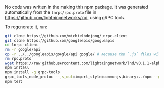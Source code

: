 
No code was written in the making this npm package.
It was generated automatically from the `lnrpc/rpc.proto` file in https://github.com/lightningnetworks/lnd, using gRPC tools.

To regenerate it, run:

```sh
git clone https://github.com/michielbdejong/lnrpc-client
git clone https://github.com/googleapis/googleapis
cd lnrpc-client
rm -r google/api
cp -r ../../googleapis/google/api google/ # because the `.js` files will be generated next to the `.proto` files
rm rpc.proto
wget https://raw.githubusercontent.com/lightningnetwork/lnd/v0.1.1-alpha/lnrpc/rpc.proto # use wget instead of git clone as long as this is just one file
npm install
npm install -g grpc-tools
grpc_tools_node_protoc --js_out=import_style=commonjs,binary:../npm --grpc_out=../npm --plugin=protoc-gen-grpc=`which grpc_tools_node_protoc_plugin` rpc.proto
npm test
```
